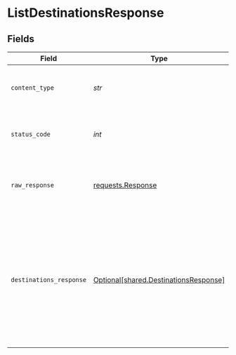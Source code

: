 # ListDestinationsResponse


## Fields

| Field                                                                                                                                                                                                                                                                                                                                                   | Type                                                                                                                                                                                                                                                                                                                                                    | Required                                                                                                                                                                                                                                                                                                                                                | Description                                                                                                                                                                                                                                                                                                                                             | Example                                                                                                                                                                                                                                                                                                                                                 |
| ------------------------------------------------------------------------------------------------------------------------------------------------------------------------------------------------------------------------------------------------------------------------------------------------------------------------------------------------------- | ------------------------------------------------------------------------------------------------------------------------------------------------------------------------------------------------------------------------------------------------------------------------------------------------------------------------------------------------------- | ------------------------------------------------------------------------------------------------------------------------------------------------------------------------------------------------------------------------------------------------------------------------------------------------------------------------------------------------------- | ------------------------------------------------------------------------------------------------------------------------------------------------------------------------------------------------------------------------------------------------------------------------------------------------------------------------------------------------------- | ------------------------------------------------------------------------------------------------------------------------------------------------------------------------------------------------------------------------------------------------------------------------------------------------------------------------------------------------------- |
| `content_type`                                                                                                                                                                                                                                                                                                                                          | *str*                                                                                                                                                                                                                                                                                                                                                   | :heavy_check_mark:                                                                                                                                                                                                                                                                                                                                      | HTTP response content type for this operation                                                                                                                                                                                                                                                                                                           |                                                                                                                                                                                                                                                                                                                                                         |
| `status_code`                                                                                                                                                                                                                                                                                                                                           | *int*                                                                                                                                                                                                                                                                                                                                                   | :heavy_check_mark:                                                                                                                                                                                                                                                                                                                                      | HTTP response status code for this operation                                                                                                                                                                                                                                                                                                            |                                                                                                                                                                                                                                                                                                                                                         |
| `raw_response`                                                                                                                                                                                                                                                                                                                                          | [requests.Response](https://requests.readthedocs.io/en/latest/api/#requests.Response)                                                                                                                                                                                                                                                                   | :heavy_check_mark:                                                                                                                                                                                                                                                                                                                                      | Raw HTTP response; suitable for custom response parsing                                                                                                                                                                                                                                                                                                 |                                                                                                                                                                                                                                                                                                                                                         |
| `destinations_response`                                                                                                                                                                                                                                                                                                                                 | [Optional[shared.DestinationsResponse]](../../models/shared/destinationsresponse.md)                                                                                                                                                                                                                                                                    | :heavy_minus_sign:                                                                                                                                                                                                                                                                                                                                      | Successful operation                                                                                                                                                                                                                                                                                                                                    | {<br/>"next": "https://api.airbyte.com/v1/destinations?limit=5\u0026offset=10",<br/>"previous": "https://api.airbyte.com/v1/destinations?limit=5\u0026offset=0",<br/>"data": {<br/>"destinationId": "18dccc91-0ab1-4f72-9ed7-0b8fc27c5826",<br/>"name": "Analytics Team Postgres",<br/>"destinationType": "postgres",<br/>"workspaceId": "871d9b60-11d1-44cb-8c92-c246d53bf87e"<br/>}<br/>} |
